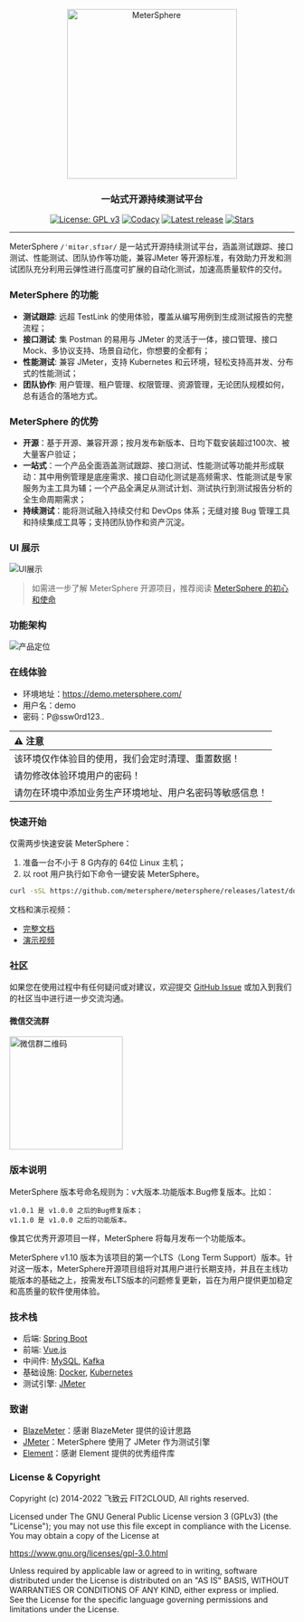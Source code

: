 <p align="center"><a href="https://metersphere.io"><img src="https://metersphere.oss-cn-hangzhou.aliyuncs.com/img/MeterSphere-%E7%B4%AB%E8%89%B2.png" alt="MeterSphere" width="300" /></a></p>
<h3 align="center">一站式开源持续测试平台</h3>
<p align="center">
  <a href="https://www.gnu.org/licenses/gpl-3.0.html"><img src="https://shields.io/github/license/metersphere/metersphere" alt="License: GPL v3"></a>
  <a href="https://www.codacy.com/gh/metersphere/metersphere/dashboard?utm_source=github.com&amp;utm_medium=referral&amp;utm_content=metersphere/metersphere&amp;utm_campaign=Badge_Grade"><img src="https://app.codacy.com/project/badge/Grade/703cfe68a8bb4c13a2c8d5731a6b927c" alt="Codacy"></a>
  <a href="https://github.com/metersphere/metersphere/releases/latest"><img src="https://img.shields.io/github/downloads/metersphere/metersphere/total" alt="Latest release"></a>
  <a href="https://github.com/metersphere/metersphere"><img src="https://img.shields.io/github/stars/metersphere/metersphere?color=%231890FF&style=flat-square" alt="Stars"></a>
</p>
<hr />

MeterSphere `/ˈmitərˌsfɪər/` 是一站式开源持续测试平台，涵盖测试跟踪、接口测试、性能测试、团队协作等功能，兼容JMeter 等开源标准，有效助力开发和测试团队充分利用云弹性进行高度可扩展的自动化测试，加速高质量软件的交付。

### MeterSphere 的功能

-   **测试跟踪**: 远超 TestLink 的使用体验，覆盖从编写用例到生成测试报告的完整流程；
-   **接口测试**: 集 Postman 的易用与 JMeter 的灵活于一体，接口管理、接口 Mock、多协议支持、场景自动化，你想要的全都有；
-   **性能测试**: 兼容 JMeter，支持 Kubernetes 和云环境，轻松支持高并发、分布式的性能测试；
-   **团队协作**: 用户管理、租户管理、权限管理、资源管理，无论团队规模如何，总有适合的落地方式。

### MeterSphere 的优势

-   **开源**：基于开源、兼容开源；按月发布新版本、日均下载安装超过100次、被大量客户验证；
-   **一站式**：一个产品全面涵盖测试跟踪、接口测试、性能测试等功能并形成联动：其中用例管理是底座需求、接口自动化测试是高频需求、性能测试是专家服务为主工具为辅；一个产品全满足从测试计划、测试执行到测试报告分析的全生命周期需求；
-   **持续测试**：能将测试融入持续交付和 DevOps 体系；无缝对接 Bug 管理工具和持续集成工具等；支持团队协作和资产沉淀。

### UI 展示

![UI展示](https://metersphere.oss-cn-hangzhou.aliyuncs.com/img/UIdemo.gif)

> 如需进一步了解 MeterSphere 开源项目，推荐阅读 [MeterSphere 的初心和使命](https://mp.weixin.qq.com/s/DpCt3BNgBTlV3sJ5qtPmZw)

### 功能架构

![产品定位](https://metersphere.oss-cn-hangzhou.aliyuncs.com/img/ms-architecture.png)

### 在线体验

-   环境地址：<https://demo.metersphere.com/>
-   用户名：demo
-   密码：P@ssw0rd123..

| :warning: 注意                 |
| :--------------------------- |
| 该环境仅作体验目的使用，我们会定时清理、重置数据！    |
| 请勿修改体验环境用户的密码！               |
| 请勿在环境中添加业务生产环境地址、用户名密码等敏感信息！ |

### 快速开始

仅需两步快速安装 MeterSphere：

1.  准备一台不小于 8 G内存的 64位 Linux 主机；
2.  以 root 用户执行如下命令一键安装 MeterSphere。

```sh
curl -sSL https://github.com/metersphere/metersphere/releases/latest/download/quick_start.sh | sh
```

文档和演示视频：

-   [完整文档](https://metersphere.io/docs/)
-   [演示视频](https://www.bilibili.com/video/BV1yp4y1p72C/)

### 社区

如果您在使用过程中有任何疑问或对建议，欢迎提交 [GitHub Issue](https://github.com/metersphere/metersphere/issues/new/choose) 或加入到我们的社区当中进行进一步交流沟通。

#### 微信交流群

<img src="https://metersphere.oss-cn-hangzhou.aliyuncs.com/img/wechat-group.png" alt="微信群二维码" width="200"/>

### 版本说明

MeterSphere 版本号命名规则为：v大版本.功能版本.Bug修复版本。比如：

```text
v1.0.1 是 v1.0.0 之后的Bug修复版本；
v1.1.0 是 v1.0.0 之后的功能版本。
```

像其它优秀开源项目一样，MeterSphere 将每月发布一个功能版本。

MeterSphere v1.10 版本为该项目的第一个LTS（Long Term Support）版本。针对这一版本，MeterSphere开源项目组将对其用户进行长期支持，并且在主线功能版本的基础之上，按需发布LTS版本的问题修复更新，旨在为用户提供更加稳定和高质量的软件使用体验。

### 技术栈

-   后端: [Spring Boot](https://www.tutorialspoint.com/spring_boot/spring_boot_introduction.htm)
-   前端: [Vue.js](https://vuejs.org/)
-   中间件: [MySQL](https://www.mysql.com/), [Kafka](https://kafka.apache.org/)
-   基础设施: [Docker](https://www.docker.com/), [Kubernetes](https://kubernetes.io/)
-   测试引擎: [JMeter](https://jmeter.apache.org/)

### 致谢

-   [BlazeMeter](https://www.blazemeter.com/)：感谢 BlazeMeter 提供的设计思路
-   [JMeter](https://jmeter.apache.org/)：MeterSphere 使用了 JMeter 作为测试引擎
-   [Element](https://element.eleme.cn/#/)：感谢 Element 提供的优秀组件库

### License & Copyright

Copyright (c) 2014-2022 飞致云 FIT2CLOUD, All rights reserved.

Licensed under The GNU General Public License version 3 (GPLv3)  (the "License"); you may not use this file except in compliance with the License. You may obtain a copy of the License at

https://www.gnu.org/licenses/gpl-3.0.html

Unless required by applicable law or agreed to in writing, software distributed under the License is distributed on an "AS IS" BASIS, WITHOUT WARRANTIES OR CONDITIONS OF ANY KIND, either express or implied. See the License for the specific language governing permissions and limitations under the License.
